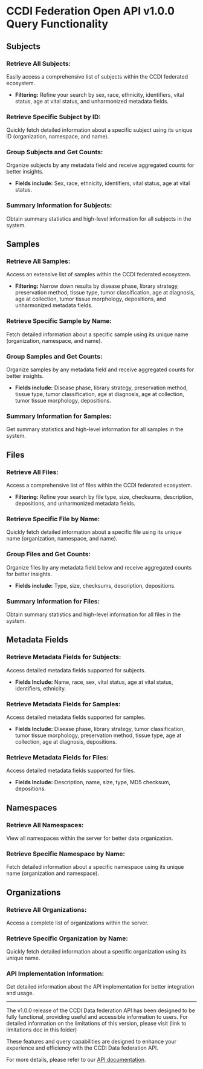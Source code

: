 # CCDI Federation Open API v1.0.0 Query Functionality

## Subjects

### Retrieve All Subjects:
Easily access a comprehensive list of subjects within the CCDI federated ecosystem.
- **Filtering:** Refine your search by sex, race, ethnicity, identifiers, vital status, age at vital status, and unharmonized metadata fields.

### Retrieve Specific Subject by ID:
Quickly fetch detailed information about a specific subject using its unique ID (organization, namespace, and name).

### Group Subjects and Get Counts:
Organize subjects by any metadata field and receive aggregated counts for better insights.
- **Fields include:** Sex, race, ethnicity, identifiers, vital status, age at vital status.

### Summary Information for Subjects:
Obtain summary statistics and high-level information for all subjects in the system.

## Samples

### Retrieve All Samples:
Access an extensive list of samples within the CCDI federated ecosystem.
- **Filtering:** Narrow down results by disease phase, library strategy, preservation method, tissue type, tumor classification, age at diagnosis, age at collection, tumor tissue morphology, depositions, and unharmonized metadata fields.

### Retrieve Specific Sample by Name:
Fetch detailed information about a specific sample using its unique name (organization, namespace, and name).

### Group Samples and Get Counts:
Organize samples by any metadata field and receive aggregated counts for better insights.
- **Fields include:** Disease phase, library strategy, preservation method, tissue type, tumor classification, age at diagnosis, age at collection, tumor tissue morphology, depositions.

### Summary Information for Samples:
Get summary statistics and high-level information for all samples in the system.

## Files

### Retrieve All Files:
Access a comprehensive list of files within the CCDI federated ecosystem.
- **Filtering:** Refine your search by file type, size, checksums, description, depositions, and unharmonized metadata fields.

### Retrieve Specific File by Name:
Quickly fetch detailed information about a specific file using its unique name (organization, namespace, and name).

### Group Files and Get Counts:
Organize files by any metadata field below and receive aggregated counts for better insights.
- **Fields include:** Type, size, checksums, description, depositions.

### Summary Information for Files:
Obtain summary statistics and high-level information for all files in the system.

## Metadata Fields

### Retrieve Metadata Fields for Subjects:
Access detailed metadata fields supported for subjects.
- **Fields Include:** Name, race, sex, vital status, age at vital status, identifiers, ethnicity.

### Retrieve Metadata Fields for Samples:
Access detailed metadata fields supported for samples.
- **Fields Include:** Disease phase, library strategy, tumor classification, tumor tissue morphology, preservation method, tissue type, age at collection, age at diagnosis, depositions.

### Retrieve Metadata Fields for Files:
Access detailed metadata fields supported for files.
- **Fields Include:** Description, name, size, type, MD5 checksum, depositions.

## Namespaces

### Retrieve All Namespaces:
View all namespaces within the server for better data organization.

### Retrieve Specific Namespace by Name:
Fetch detailed information about a specific namespace using its unique name (organization and namespace).

## Organizations

### Retrieve All Organizations:
Access a complete list of organizations within the server.

### Retrieve Specific Organization by Name:
Quickly fetch detailed information about a specific organization using its unique name.

### API Implementation Information:
Get detailed information about the API implementation for better integration and usage.

---
The v1.0.0 release of the CCDI Data federation API has been designed to be fully functional, providing useful and accessible information to users. For detailed information on the limitations of this version, please visit (link to limitations doc in this folder)

These features and query capabilities are designed to enhance your experience and efficiency with the CCDI Data federation API. 

For more details, please refer to our [API documentation](https://cbiit.github.io/ccdi-federation-api-aggregation/).

